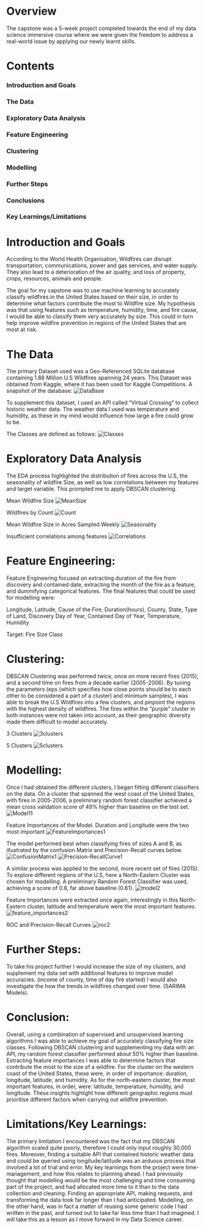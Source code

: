 # Overview
The capstone was a 5-week project completed towards the end of my data science immersive course where we were given the freedom to address a real-world issue by applying our newly learnt skills.
# Contents
### Introduction and Goals
### The Data
### Exploratory Data Analysis
### Feature Engineering
### Clustering
### Modelling
### Further Steps
### Conclusions
### Key Learnings/Limitations

# Introduction and Goals

According to the World Health Organisation, Wildfires can disrupt transportation, communications, power and gas services, and water supply. They also lead to a deterioration of the air quality, and loss of property, crops, resources, animals and people.

The goal for my capstone was to use machine learning to accurately classify wildfires in the United States based on their size, in order to determine what factors contribute the most to Wildfire size. My hypothesis was that using features such as temperature, humidity, time, and fire cause, I would be able to classify them very accurately by size. This could in turn help improve wildfire prevention in regions of the United States that are most at risk. 

# The Data
The primary Dataset used was a Geo-Referenced SQLite database containing 1.88 Million U.S Wildfires spanning 24 years. This Dataset was obtained from Kaggle, where it has been used for Kaggle Competitions. 
A snapshot of the database:
![DataBase](/visuals/database.png)

To supplement this dataset, I used an API called “Virtual Crossing” to collect historic weather data. The weather data I used was temperature and humidity, as these in my mind would influence how large a fire could grow to be.



The Classes are defined as follows:
![Classes](/visuals/fire_classes.png)


# Exploratory Data Analysis
The EDA process highlighted the distribution of fires across the U.S, the seasonality of wildfire Size, as well as low correlations between my features and target variable. This prompted me to apply DBSCAN clustering.


Mean Wildfire Size
![MeanSize](/visuals/mean_size.png)


Wildfires by Count
![Count](/visuals/count.png)


Mean Wildfire Size in Acres Sampled Weekly
![Seasonality](/visuals/seasonality.png)


Insufficient correlations among features
![Correlations](/visuals/correlations.png)

# Feature Engineering:

Feature Engineering focused on extracting duration of the fire from discovery and contained date, extracting the month of the fire as a feature, and dummifying categorical features. The final features that could be used for modelling were:

Longitude, Latitude, Cause of the Fire,
Duration(hours), County, State, Type of Land, Discovery Day of
Year, Contained Day of Year, Temperature, Humidity

Target: Fire Size Class

# Clustering:
DBSCAN Clustering was performed twice, once on more recent fires (2015), and a second time on fires from a decade earlier (2005-2006). By tuning the parameters (eps (which specifies how close points should be to each other to be considered a part of a cluster) and minimum samples), I was able to break the U.S Wildfires into a few clusters, and pinpoint the regions with the highest density of wildfires. The fires within the “purple” cluster in both instances were not taken into account, as their geographic diversity made them difficult to model accurately.

3 Clusters
![3clusters](/visuals/3clusters.png)

5 Clusters
![5clusters](/visuals/5clusters.png)


# Modelling:
Once I had obtained the different clusters, I began fitting different classifiers on the data. On a cluster that spanned the west coast of the United States, with fires in 2005-2006, a preliminary random forest classifier achieved a mean cross validation score of 49% higher than baseline on the test set.
![Model11](/visuals/model1.png)

Feature Importances of the Model. Duration and Longitude were the two most important
![FeatureImportances1](/visuals/feature_importance1.png)

The model performed best when classifying fires of sizes A and B, as illustrated by the confusion Matrix and Precision-Recall curves below.
![ConfusionMatrix1](/visuals/confusion_matrix1.png)
![Precision-RecallCurve1](/visuals/precision_recall1.png)

A similar process was applied to the second, more recent set of fires (2015). To explore different regions of the U.S, here a North-Eastern Cluster was chosen for modelling. A preliminary Random Forest Classifier was used, achieving a score of 0.8, far above baseline (0.61).
![model2](/visuals/model2.png)

Feature Importances were extracted once again, interestingly in this North-Eastern cluster, latitude and temperature were the most important features.
![feature_importances2](/visuals/feature_importances2.png)



ROC and Precision-Recall Curves
![roc2](/visuals/roc2.png)


# Further Steps:

To take his project further I would increase the size of my clusters, and supplement my data set with additional features to improve model accuracies. (income of county, time of day fire started) I would also investigate the how the trends in wildfires changed over time. (SARIMA Models).

# Conclusion:
Overall, using a combination of supervised and unsupervised learning algorithms I was able to achieve my goal of accurately classifying fire size classes. Following DBSCAN clustering and supplementing my data with an API, my random forest classifier performed about 50% higher than baseline. Extracting feature importances I was able to determine factors that contribute the most to the size of a wildfire. For the cluster on the western coast of the United States, these were, in order of importance: duration, longitude, latitude, and humidity. As for the north-eastern cluster, the most important features, in order, were: latitude, temperature, humidity, and longitude. These insights highlight how different geographic regions must prioritise different factors when carrying out wildfire prevention.

# Limitations/Key Learnings:
The primary limitation I encountered was the fact that my DBSCAN algorithm scaled quite poorly, therefore I could only input roughly 30,000 fires. Moreover, finding a suitable API that contained historic weather data and could be queried using longitude/latitude was an arduous process that involved a lot of trial and error. 
My key learnings from the project were time-management, and how this relates to planning ahead. I had previously thought that modelling would be the most challenging and time consuming part of the project, and had allocated more time to it than to the data collection and cleaning. Finding an appropriate API, making requests, and transforming the data took far longer than I had anticipated. Modelling, on the other hand, was in fact a matter of reusing some generic code I had written in the past, and turned out to take far less time than I had imagined. I will take this as a lesson as I move forward in my Data Science career.


